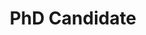 ---
active: false
kerberos: gaoude
name: Georges Aoude
portrait: /images/members/gaoude.jpg
position: PhD
title: PhD Candidate

education:
- type: Ph.D.
  study: Aeronautics and Astronautics
  school: MIT
  graduation: 2011
- type: S.M.
  study: Aeronautics and Astronautics
  school: MIT
  graduation: 2007
- type: B.Eng.
  study: Computer Engineering
  school: MIT
  graduation: 2005

interests:
- Path Planning under Uncertainty for Autonounous Vehicles
- Intention Prediction and Application to Manned and Unmanned Vehicles
- Threat Asessment for Driver Assistance Systems
- Approximate Algorithms in Game Theory
- Spacecraft Formation Flying and Application to SPHERES Micro-Satellites

awards: 
- name: The PHD Scholarship from the Fonds Québécois de la Recherche sur la Nature et les Technologies (FQRNT), MIT
  date: 2007-2010
- name: The PHD Scholarship from the Natural Sciences and Engineering Research Council of Canada (NSERC), MIT
  date: 2007-2010
- name: The Masters FQRNT Scholarship, McGill
  date: 2005-2007
- name: The Masters NSERC Scholarship, McGill
  date: 2005-2007
- name: The Undergraduate Research Award granted by government of Canada to exceptional undergrad student
  date: 2003, 2004
- name: Kenneth Young Lochhead Scholarship awarded to an undergrad student who secures high scholastic standing in the Faculty of Engineering, McGill
  date: 2003
- name: CMC Electronics Inc. Scholarship awarded to an outstanding student in computer engineering, McGill
  date: 2002
---